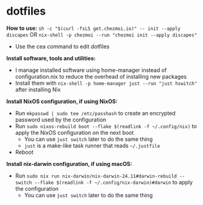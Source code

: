 # dotfiles

**How to use:**
`sh -c "$(curl -fsLS get.chezmoi.io)" -- init --apply discapes`
OR
`nix-shell -p chezmoi --run "chezmoi init --apply discapes"`
- Use the cea command to edit dotfiles

**Install software, tools and utilities:**
- I manage installed software using home-manager instead of configuration.nix to reduce the overhead of installing new packages
- Install them with `nix-shell -p home-manager just --run "just hswitch"` after installing Nix

**Install NixOS configuration, if using NixOS:**
- Run `mkpasswd | sudo tee /etc/passhash` to create an encrypted password used by the configuration
- Run `sudo nixos-rebuild boot --flake $(readlink -f ~/.config/nix)` to apply the NixOS configuration on the next boot
  - You can use `just switch` later to do the same thing 
  - `just` is a make-like task runner that reads `~/.justfile`
- Reboot

**Install nix-darwin configuration, if using macOS:**
- Run `sudo nix run nix-darwin/nix-darwin-24.11#darwin-rebuild -- switch --flake $(readlink -f ~/.config/nix-darwin)#darwin` to apply the configuration
    - You can use `just switch` later to do the same thing
    

